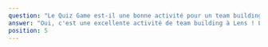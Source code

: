 ```yaml
---
question: "Le Quiz Game est-il une bonne activité pour un team building à Lens ?"
answer: "Oui, c'est une excellente activité de team building à Lens ! Le Quiz Game renforce la cohésion, la communication et l'esprit d'équipe dans une atmosphère ludique. Nous proposons des formules adaptées aux entreprises, avec privatisation et questions personnalisées."
position: 5
---
```

